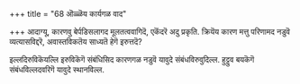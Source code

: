 +++
title = "68 ऒळ्ळॆय कार्यगळ वाद"

+++
आदाग्यू, कारणवु बेर्पडिसलागद मूलतत्ववागिदॆ, एकॆंदरॆ अदु प्रकृति. क्रियॆय कारण मत्तु परिणामद नडुवॆ व्यत्यासविद्दरॆ, अवास्तविकतॆय साध्यतॆ हेगॆ इरुत्तदॆ?

इल्लदिरुविकॆयल्लि इरुविकॆगॆ संबंधिसिद कारणगळ नडुवॆ यावुदे संबंधविरुवुदिल्ल. हुट्टुव बयकॆगॆ संबंधविल्लदवरिगॆ यावुदे स्थानविल्ल.

